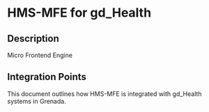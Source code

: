 # HMS-MFE for gd_Health

## Description

Micro Frontend Engine

## Integration Points

This document outlines how HMS-MFE is integrated with gd_Health systems in Grenada.
